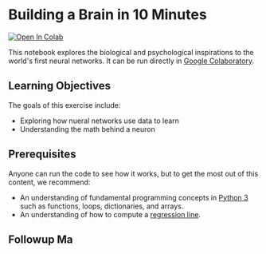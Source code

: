 # Building a Brain in 10 Minutes

<a href="https://colab.research.google.com/github/NVDLI/notebooks/blob/master/building-a-brain/BuildingABrian.ipynb" target="_blank">![Open In Colab](https://colab.research.google.com/assets/colab-badge.svg)</a>

This notebook explores the biological and psychological inspirations to the world's first neural networks. It can be run directly in <a href="https://colab.research.google.com/github/NVDLI/notebooks/blob/master/building-a-brain/BuildingABrian.ipynb" target="_blank">Google Colaboratory</a>.

## Learning Objectives

The goals of this exercise include:
- Exploring how nueral networks use data to learn
- Understanding the math behind a neuron

## Prerequisites

Anyone can run the code to see how it works, but to get the most out of this content, we recommend:
- An understanding of fundamental programming concepts in [Python 3](https://wiki.python.org/moin/BeginnersGuide) such as functions, loops, dictionaries, and arrays.
- An understanding of how to compute a [regression line](http://www.stat.yale.edu/Courses/1997-98/101/linreg.htm).

## Followup Ma